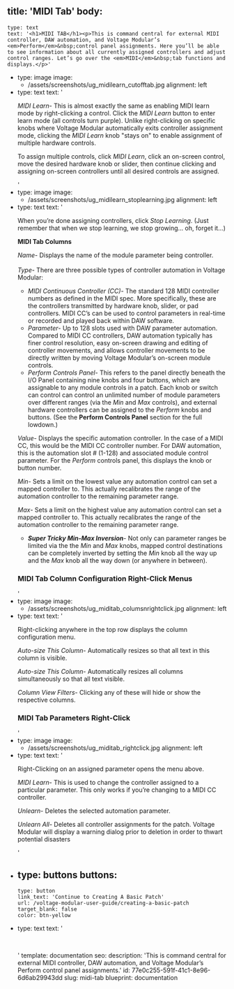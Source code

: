 title: 'MIDI Tab'
body:
  -
    type: text
    text: '<h1>MIDI TAB</h1><p>This is command central for external MIDI controller, DAW automation, and Voltage Modular’s <em>Perform</em>&nbsp;control panel assignments. Here you’ll be able to see information about all currently assigned controllers and adjust control ranges. Let’s go over the <em>MIDI</em>&nbsp;tab functions and displays.</p>'
  -
    type: image
    image:
      - /assets/screenshots/ug_midilearn_cutofftab.jpg
    alignment: left
  -
    type: text
    text: '<p><em>MIDI Learn</em>- This is almost exactly the same as enabling MIDI learn mode by right-clicking a control. Click the <em>MIDI Learn</em>&nbsp;button to enter learn mode (all controls turn purple). Unlike right-clicking on specific knobs where Voltage Modular automatically exits controller assignment mode, clicking the <em>MIDI Learn</em>&nbsp;knob "stays on" to enable assignment of multiple hardware controls.</p><p>To assign multiple controls, click <em>MIDI Learn</em>, click an on-screen control, move the desired hardware knob or slider, then continue clicking and assigning on-screen controllers until all desired controls are assigned.</p>'
  -
    type: image
    image:
      - /assets/screenshots/ug_midilearn_stoplearning.jpg
    alignment: left
  -
    type: text
    text: '<p>When you’re done assigning controllers, click <em>Stop Learning</em>. (Just remember that when we stop learning, we stop growing… oh, forget it…)</p><p><strong>MIDI Tab Columns</strong></p><p><em>Name</em>- Displays the name of the module parameter being controller.<br><br><em>Type</em>- There are three possible types of controller automation in Voltage Modular:</p><ul><li><em>MIDI Continuous Controller (CC)</em>- The standard 128 MIDI controller numbers as defined in the MIDI spec. More specifically, these are the controllers transmitted by hardware knob, slider, or pad controllers. MIDI CC’s can be used to control parameters in real-time or recorded and played back within DAW software.</li><li><em>Parameter</em>- Up to 128 slots used with DAW parameter automation. Compared to MIDI CC controllers, DAW automation typically has finer control resolution, easy on-screen drawing and editing of controller movements, and allows controller movements to be directly written by moving Voltage Modular’s on-screen module controls.</li><li><em>Perform Controls Panel</em>- This refers to the panel directly beneath the I/O Panel containing nine knobs and four buttons, which are assignable to any module controls in a patch. Each knob or switch can control can control an unlimited number of module parameters over different ranges (via the <em>Min</em>&nbsp;and <em>Max</em>&nbsp;controls), and external hardware controllers can be assigned to the <em>Perform</em>&nbsp;knobs and buttons. (See the <strong>Perform Controls Panel</strong>&nbsp;section for the full lowdown.)</li></ul><p><em>Value-</em>&nbsp;Displays the specific automation controller. In the case of a MIDI CC, this would be the MIDI CC controller number. For DAW automation, this is the automation slot # (1-128) and associated module control parameter. For the <em>Perform</em>&nbsp;controls panel, this displays the knob or button number.</p><p><em>Min</em>- Sets a limit on the lowest value any automation control can set a mapped controller to. This actually recalibrates the range of the automation controller to the remaining parameter range.</p><p><em>Max</em>- Sets a limit on the highest value any automation control can set a mapped controller to. This actually recalibrates the range of the automation controller to the remaining parameter range.</p><ul><li><strong><em>Super Tricky Min-Max Inversion</em></strong>- Not only can parameter ranges be limited via the the <em>Min</em>&nbsp;and <em>Max</em>&nbsp;knobs, mapped control destinations can be completely inverted by setting the <em>Min</em>&nbsp;knob all the way up and the <em>Max</em>&nbsp;knob all the way down (or anywhere in between).<br></li></ul><h3>MIDI Tab Column Configuration Right-Click Menus</h3>'
  -
    type: image
    image:
      - /assets/screenshots/ug_miditab_columsnrightclick.jpg
    alignment: left
  -
    type: text
    text: '<p>Right-clicking anywhere in the top row displays the column configuration menu.</p><p><em>Auto-size This Column</em>- Automatically resizes so that all text in this column is visible.</p><p><em>Auto-size This Column</em>- Automatically resizes all columns simultaneously so that all text visible.</p><p><em>Column View Filters</em>- Clicking any of these will hide or show the respective columns.</p><h3>MIDI Tab Parameters Right-Click</h3>'
  -
    type: image
    image:
      - /assets/screenshots/ug_miditab_rightclick.jpg
    alignment: left
  -
    type: text
    text: '<p>Right-Clicking on an assigned parameter opens the menu above.</p><p><em>MIDI Learn</em>- This is used to change the controller assigned to a particular parameter. This only works if you’re changing to a MIDI CC controller.</p><p><em>Unlearn</em>- Deletes the selected automation parameter.</p><p><em>Unlearn All-</em>&nbsp;Deletes all controller assignments for the patch. Voltage Modular will display a warning dialog prior to deletion in order to thwart potential disasters</p>'
  -
    type: buttons
    buttons:
      -
        type: button
        link_text: 'Continue to Creating A Basic Patch'
        url: /voltage-modular-user-guide/creating-a-basic-patch
        target_blank: false
        color: btn-yellow
  -
    type: text
    text: '<p><br></p>'
template: documentation
seo:
  description: 'This is command central for external MIDI controller, DAW automation, and Voltage Modular’s Perform control panel assignments.'
id: 77e0c255-591f-41c1-8e96-6d6ab29943dd
slug: midi-tab
blueprint: documentation
